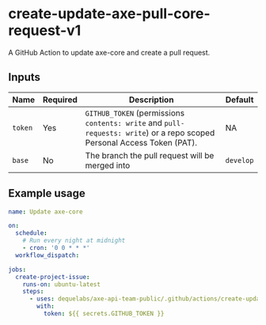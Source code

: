 # create-update-axe-pull-core-request-v1

A GitHub Action to update axe-core and create a pull request.

## Inputs

| Name                  | Required | Description                                                                                | Default |
| --------------------- | -------- | ------------------------------------------------------------------------------------------ | ------- |
| `token`               | Yes      | `GITHUB_TOKEN` (permissions `contents: write` and `pull-requests: write`) or a repo scoped Personal Access Token (PAT).                   | NA      |
| `base`                | No       | The branch the pull request will be merged into                                            | `develop`      |

## Example usage

```yaml
name: Update axe-core

on:
  schedule:
    # Run every night at midnight
    - cron: '0 0 * * *'
  workflow_dispatch:

jobs:
  create-project-issue:
    runs-on: ubuntu-latest
    steps:
      - uses: dequelabs/axe-api-team-public/.github/actions/create-update-axe-core-pull-request-v1@main
        with:
          token: ${{ secrets.GITHUB_TOKEN }}
```